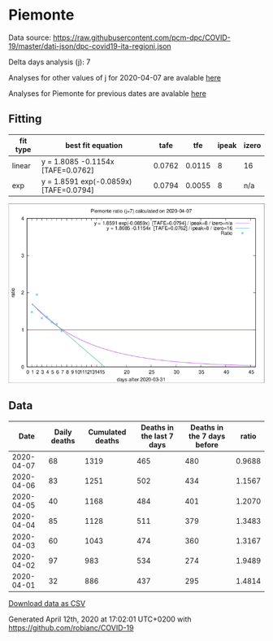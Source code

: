 # Piemonte

Data source: https://raw.githubusercontent.com/pcm-dpc/COVID-19/master/dati-json/dpc-covid19-ita-regioni.json

Delta days analysis (j): 7

Analyses for other values of j for 2020-04-07 are avalable [here](../2020-04-07/README.md)

Analyses for Piemonte for previous dates are avalable [here](../README.md)

## Fitting 
|fit type|best fit equation|tafe|tfe|ipeak|izero|
|-------|-----|--------|------|---|---|
|linear|y = 1.8085 -0.1154x  [TAFE=0.0762]|0.0762|0.0115|8|16|
|exp|y = 1.8591 exp(-0.0859x)  [TAFE=0.0794]|0.0794|0.0055|8|n/a|

![Plot](COVID-19_piemonte_j7_2020-04-07.png)

## Data
|Date|Daily deaths|Cumulated deaths|Deaths in the last 7 days|Deaths in the 7 days before|ratio|
|----|----------|-----------|-------|--------------------|-----|
|2020-04-07|68|1319|465|480|0.9688|
|2020-04-06|83|1251|502|434|1.1567|
|2020-04-05|40|1168|484|401|1.2070|
|2020-04-04|85|1128|511|379|1.3483|
|2020-04-03|60|1043|474|360|1.3167|
|2020-04-02|97|983|534|274|1.9489|
|2020-04-01|32|886|437|295|1.4814|

[Download data as CSV](COVID-19_piemonte_j7_2020-04-07.csv)

Generated April 12th, 2020 at 17:02:01 UTC+0200 with https://github.com/robianc/COVID-19

